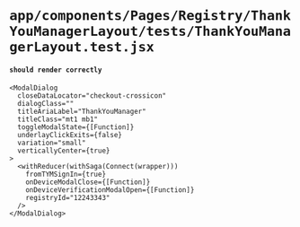 # `app/components/Pages/Registry/ThankYouManagerLayout/tests/ThankYouManagerLayout.test.jsx`

#### `should render correctly`

```
<ModalDialog
  closeDataLocator="checkout-crossicon"
  dialogClass=""
  titleAriaLabel="ThankYouManager"
  titleClass="mt1 mb1"
  toggleModalState={[Function]}
  underlayClickExits={false}
  variation="small"
  verticallyCenter={true}
>
  <withReducer(withSaga(Connect(wrapper)))
    fromTYMSignIn={true}
    onDeviceModalClose={[Function]}
    onDeviceVerificationModalOpen={[Function]}
    registryId="12243343"
  />
</ModalDialog>
```

